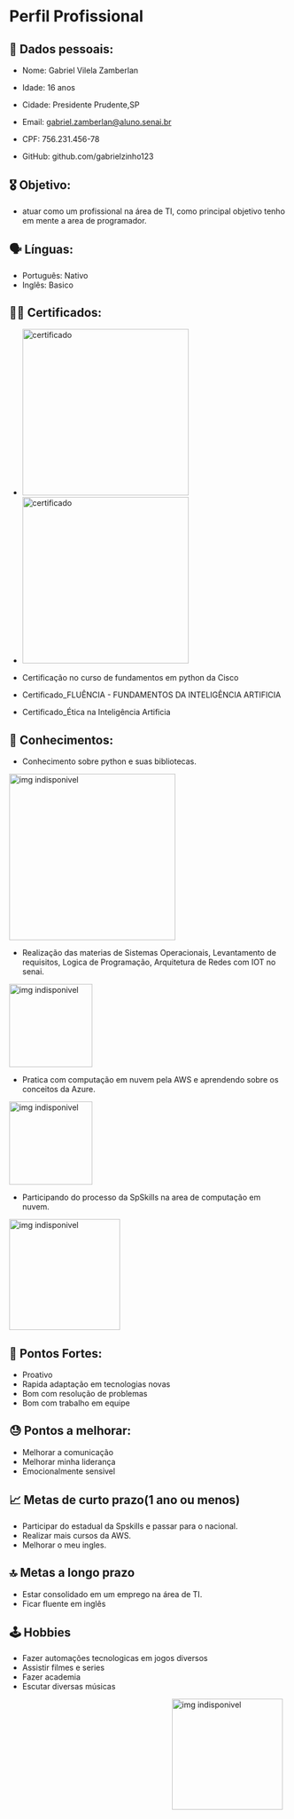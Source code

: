 # Perfil Profissional

## 🪪 Dados pessoais:
* Nome: Gabriel Vilela Zamberlan

* Idade: 16 anos 

* Cidade: Presidente Prudente,SP

* Email: gabriel.zamberlan@aluno.senai.br

* CPF: 756.231.456-78

* GitHub: github.com/gabrielzinho123

## 🎖 Objetivo:
* atuar como um profissional na área de TI, como principal objetivo tenho em mente a area de programador.

## 🗣 Línguas:
* Português: Nativo
* Inglês: Basico



## 🧑‍🎓 Certificados:
* <img src="https://images.credly.com/images/2f7b0627-48a0-4894-8d46-3245bdfe0463/image.png" alt="certificado" width="300"/>   

* <img src="https://images.credly.com/images/73e4a58b-a8ef-41a3-a7db-9183dd269882/image.png" alt="certificado" width="300"/> 

* Certificação no curso de fundamentos em python da Cisco

* Certificado_FLUÊNCIA - FUNDAMENTOS DA INTELIGÊNCIA ARTIFICIA

* Certificado_Ética na Inteligência Artificia

## 🧠 Conhecimentos:
* Conhecimento sobre python e suas bibliotecas.

<img src="https://www.h2kinfosys.com/blog/wp-content/uploads/2024/10/Python-01_2_1.png" alt="img indisponivel" width="300"/>


* Realização das materias de Sistemas Operacionais, Levantamento de requisitos, Logica de Programação, Arquitetura de Redes com IOT no senai.

<img src="https://cursophd.com.br/wp-content/uploads/2020/09/SENAI-LOGO.png" alt="img indisponivel" width="150"/>

* Pratica com computação em nuvem pela AWS e aprendendo sobre os conceitos da Azure.

<img src="https://www.northware.mx/wp-content/uploads/2022/09/northware-microsoft-azure-logo.png" alt="img indisponivel" width="150"/>

* Participando do processo da SpSkills na area de computação em nuvem.

<img src="https://encrypted-tbn0.gstatic.com/images?q=tbn:ANd9GcST8X5mHA0SZYSQXwjyPP-T5GlWcFzRDyMFFQ&s" alt="img indisponivel" width="200"/>


## 💪 Pontos Fortes:
* Proativo
* Rapida adaptação em tecnologias novas
* Bom com resolução de problemas
* Bom com trabalho em equipe


## 😓 Pontos a melhorar:
* Melhorar a comunicação
* Melhorar minha liderança
* Emocionalmente sensivel


## 📈 Metas de curto prazo(1 ano ou menos)
* Participar do estadual da Spskills e passar para o nacional.
* Realizar mais cursos da AWS.
* Melhorar o meu ingles.

## 🔝 Metas a longo prazo
* Estar consolidado em um emprego na área de TI.
* Ficar fluente em inglês

## 🕹 Hobbies
* Fazer automações tecnologicas em jogos diversos 
* Assistir filmes e series
* Fazer academia
* Escutar diversas músicas 
<img src="https://i.pinimg.com/originals/64/45/ee/6445ee2274a782a7c528303e9bd823d7.gif" alt="img indisponivel" width="200" style="float: right; margin-right: 10px" />
